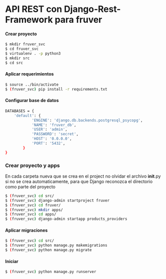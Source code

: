 # API REST con Django-Rest-Framework para fruver


#### Crear proyecto

```sh
$ mkdir fruver_svc
$ cd fruver_svc
$ virtualenv . -p python3
$ mkdir src
$ cd src
```

#### Aplicar requerimientos
```sh
$ source ../bin/activate
$ (fruver_svc) pip install -r requirements.txt
```

#### Configurar base de datos
```sh
DATABASES = {
    'default': {
            'ENGINE': 'django.db.backends.postgresql_psycopg',
            'NAME': 'fruver_db',
            'USER': 'admin',
            'PASSWORD': 'secret',
            'HOST': '0.0.0.0',
            'PORT': '5432',
        }
}
```
 
### Crear proyecto y apps
En cada carpeta nueva que se crea en el project no olvidar el archivo __init__.py si no se crea
automaticamente, para que Django reconozca el directorio como parte del proyecto
```sh
$ (fruver_svc) cd src/
$ (fruver_svc) django-admin startproject fruver
$ (fruver_svc) cd fruver/
$ (fruver_svc) mkdir apps/
$ (fruver_svc) cd apps/
$ (fruver_svc) django-admin startapp products_providers

```

#### Aplicar migraciones

```sh
$ (fruver_svc) cd src/
$ (fruver_svc) python manage.py makemigrations
$ (fruver_svc) python manage.py migrate
```

#### Iniciar
```sh
$ (fruver_svc) python manage.py runserver
```